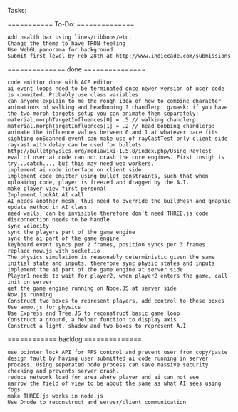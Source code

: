 Tasks:

=========== To-Do:  ==============
	
    Add health bar using lines/ribbons/etc.
    Change the theme to have TRON feeling
    Use WebGL panorama for background
	Submit first level by Feb 28th at http://www.indiecade.com/submissions 

============== done ===============

	code emittor done with ACE editor
	ai event loops need to be terminated once newer version of user code is commited. Probably use class variables
	can anyone explain to me the rough idea of how to combine character animations of walking and headbobing ? chandlerp: gzmask: if you have the two morph targets setup you can animate them separately: material.morphTargetInfluences[0] = .5 // walking chandlerp: material.morphTargetInfluences[1] = .2 // head bobbing chandlerp: animate the influence values between 0 and 1 at whatever pace fits
	sighting onScanned event can make use of rayCastTest only client side
	raycast with delay can be used for bullets: http://bulletphysics.org/mediawiki-1.5.8/index.php/Using_RayTest
	eval of user ai code can not crash the core engines. First insigh is try...catch..., but this may need web workers.
	implement ai code interface on client side
	implement code emitter using bullet constraints, such that when uploaidng code, player is freezed and dragged by the A.I.
	make player view first personal 
	Implement lookAt AI call
	AI needs another mesh, thus need to override the buildMesh and graphic update method in AI class
	need walls, can be invisible therefore don't need THREE.js code
	disconnection needs to be handle
	sync velocity
	sync the players part of the game engine
	sync the ai part of the game engine
	keyboard event syncs per 2 frames, position syncs per 3 frames
	replace now.js with socket.io
	The physics simulation is reasonably deterministic given the same initial state and inputs, therefore sync physic states and inputs	
	implement the ai part of the game engine at server side
	Player1 needs to wait for player2, when player2 enters the game, call init on server
	get the game engine running on Node.JS at server side
	Now.js running
	Construct two boxes to represent players, add control to these boxes
	Use ammo.js for physics
	Use Express and Tree.JS to reconstruct basic game loop
	Construct a ground, a helper function to display axis
	Construct a light, shadow and two boxes to represent A.I 

============ backlog ==============

	use pointer lock API for FPS control and prevent user from copy/paste
	design fault by having user submitted ai code running in server process. Using seperated node process can save massive security checking and prevents server crash.
	reduce network load for area where player and ai can not see
	narrow the field of view to be about the same as what AI sees using fogs
	make THREE.js works in node.js
	Use Dnode to reconstruct and server/client communication
